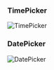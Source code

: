 ### TimePicker
![TimePicker](https://user-images.githubusercontent.com/80873447/169277481-092520a2-bf08-4cd2-924a-b1ae2dc2427f.png)

### DatePicker
![DatePicker](https://user-images.githubusercontent.com/80873447/169277646-524355aa-c012-4964-bbfa-8825c2410711.png)
